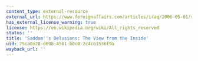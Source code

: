 ```yaml
---
content_type: external-resource
external_url: https://www.foreignaffairs.com/articles/iraq/2006-05-01/saddams-delusions
has_external_license_warning: true
license: https://en.wikipedia.org/wiki/All_rights_reserved
status: ''
title: 'Saddam''s Delusions: The View from the Inside'
uid: 75ca0a28-d698-4581-b0c0-2c4c61536f9a
wayback_url: ''
---
```

